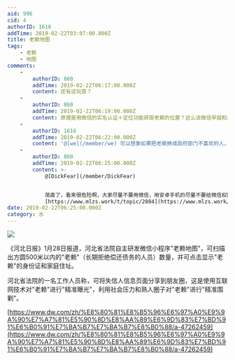 ```yaml
---
aid: 996
cid: 4
authorID: 1616
addTime: 2019-02-22T03:07:00.000Z
title: 老赖地图
tags:
    - 老赖
    - 地图
comments:
    -
        authorID: 860
        addTime: 2019-02-22T06:17:00.000Z
        content: 还有这玩意？
    -
        authorID: 860
        addTime: 2019-02-22T06:19:00.000Z
        content: 原理是用微信的实名认证＋定位功能获取老赖的位置？这么说微信早就和症腐合作了。
    -
        authorID: 1616
        addTime: 2019-02-22T06:22:00.000Z
        content: '@[we](/member/we) 可以想象如果把老赖换成政府部门不喜欢的人，那就更有意思了。'
    -
        authorID: 860
        addTime: 2019-02-22T06:25:00.000Z
        content: >-
            @[DickFear](/member/DickFear)


            简直了，看来很危险啊，大家尽量不要用微信，用安卓手机的尽量不要给微信权限，详细方法看这里：
            [https://www.mlzs.work/t/topic/2084](https://www.mlzs.work/t/topic/2084)
date: 2019-02-22T06:25:00.000Z
category: 水
---
```


![](https://www.wangbase.com/blogimg/asset/201902/bg2019021515.jpg)

《河北日报》1月28日报道，河北省法院自主研发微信小程序"老赖地图"，可扫描出方圆500米以内的"老赖"（长期拒绝偿还债务的人员）数量，并可点击显示"老赖"的身份证和家庭住址。

河北省法院的一名工作人员称，可将失信人信息页面分享到朋友圈，这是使用互联网技术对"老赖"进行"精准曝光"，利用社会压力和熟人圈子对"老赖"进行"精准围剿"。

[https://www.dw.com/zh/%E8%80%81%E8%B5%96%E6%97%A0%E9%9A%90%E7%A7%81%E5%90%8D%E8%AA%89%E6%9D%83%E7%BD%91%E6%B0%91%E7%BA%B7%E7%BA%B7%E8%B0%88/a-47262459](https://www.dw.com/zh/%E8%80%81%E8%B5%96%E6%97%A0%E9%9A%90%E7%A7%81%E5%90%8D%E8%AA%89%E6%9D%83%E7%BD%91%E6%B0%91%E7%BA%B7%E7%BA%B7%E8%B0%88/a-47262459)
